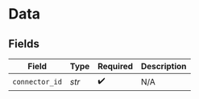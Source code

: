 # Data


## Fields

| Field              | Type               | Required           | Description        |
| ------------------ | ------------------ | ------------------ | ------------------ |
| `connector_id`     | *str*              | :heavy_check_mark: | N/A                |